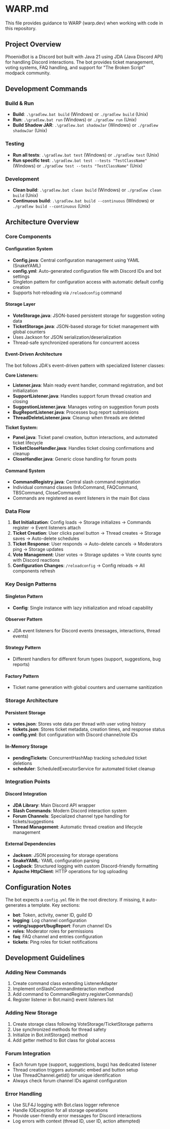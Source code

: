 # WARP.md

This file provides guidance to WARP (warp.dev) when working with code in this repository.

## Project Overview

PhoenixBot is a Discord bot built with Java 21 using JDA (Java Discord API) for handling Discord interactions. The bot provides ticket management, voting systems, FAQ handling, and support for "The Broken Script" modpack community.

## Development Commands

### Build & Run
- **Build**: `.\gradlew.bat build` (Windows) or `./gradlew build` (Unix)
- **Run**: `.\gradlew.bat run` (Windows) or `./gradlew run` (Unix)
- **Build Shadow JAR**: `.\gradlew.bat shadowJar` (Windows) or `./gradlew shadowJar` (Unix)

### Testing
- **Run all tests**: `.\gradlew.bat test` (Windows) or `./gradlew test` (Unix)
- **Run specific test**: `.\gradlew.bat test --tests "TestClassName"` (Windows) or `./gradlew test --tests "TestClassName"` (Unix)

### Development
- **Clean build**: `.\gradlew.bat clean build` (Windows) or `./gradlew clean build` (Unix)
- **Continuous build**: `.\gradlew.bat build --continuous` (Windows) or `./gradlew build --continuous` (Unix)

## Architecture Overview

### Core Components

#### Configuration System
- **Config.java**: Central configuration management using YAML (SnakeYAML)
- **config.yml**: Auto-generated configuration file with Discord IDs and bot settings
- Singleton pattern for configuration access with automatic default config creation
- Supports hot-reloading via `/reloadconfig` command

#### Storage Layer
- **VoteStorage.java**: JSON-based persistent storage for suggestion voting data
- **TicketStorage.java**: JSON-based storage for ticket management with global counters
- Uses Jackson for JSON serialization/deserialization
- Thread-safe synchronized operations for concurrent access

#### Event-Driven Architecture
The bot follows JDA's event-driven pattern with specialized listener classes:

**Core Listeners:**
- **Listener.java**: Main ready event handler, command registration, and bot initialization
- **SupportListener.java**: Handles support forum thread creation and closing
- **SuggestionListener.java**: Manages voting on suggestion forum posts
- **BugReportListener.java**: Processes bug report submissions
- **ThreadDeleteListener.java**: Cleanup when threads are deleted

**Ticket System:**
- **Panel.java**: Ticket panel creation, button interactions, and automated ticket lifecycle
- **TicketCloseHandler.java**: Handles ticket closing confirmations and cleanup
- **CloseHandler.java**: Generic close handling for forum posts

#### Command System
- **CommandRegistry.java**: Central slash command registration
- Individual command classes (InfoCommand, FAQCommand, TBSCommand, CloseCommand)
- Commands are registered as event listeners in the main Bot class

### Data Flow

1. **Bot Initialization**: Config loads → Storage initializes → Commands register → Event listeners attach
2. **Ticket Creation**: User clicks panel button → Thread creates → Storage saves → Auto-delete schedules
3. **Ticket Response**: User responds → Auto-delete cancels → Moderators ping → Storage updates
4. **Vote Management**: User votes → Storage updates → Vote counts sync with Discord reactions
5. **Configuration Changes**: `/reloadconfig` → Config reloads → All components refresh

### Key Design Patterns

#### Singleton Pattern
- **Config**: Single instance with lazy initialization and reload capability

#### Observer Pattern
- JDA event listeners for Discord events (messages, interactions, thread events)

#### Strategy Pattern
- Different handlers for different forum types (support, suggestions, bug reports)

#### Factory Pattern
- Ticket name generation with global counters and username sanitization

### Storage Architecture

#### Persistent Storage
- **votes.json**: Stores vote data per thread with user voting history
- **tickets.json**: Stores ticket metadata, creation times, and response status
- **config.yml**: Bot configuration with Discord channel/role IDs

#### In-Memory Storage
- **pendingTickets**: ConcurrentHashMap tracking scheduled ticket deletions
- **scheduler**: ScheduledExecutorService for automated ticket cleanup

### Integration Points

#### Discord Integration
- **JDA Library**: Main Discord API wrapper
- **Slash Commands**: Modern Discord interaction system
- **Forum Channels**: Specialized channel type handling for tickets/suggestions
- **Thread Management**: Automatic thread creation and lifecycle management

#### External Dependencies
- **Jackson**: JSON processing for storage operations
- **SnakeYAML**: YAML configuration parsing
- **Logback**: Structured logging with custom Discord-friendly formatting
- **Apache HttpClient**: HTTP operations for log uploading

## Configuration Notes

The bot expects a `config.yml` file in the root directory. If missing, it auto-generates a template. Key sections:
- **bot**: Token, activity, owner ID, guild ID
- **logging**: Log channel configuration
- **voting/support/bugReport**: Forum channel IDs
- **roles**: Moderator roles for permissions
- **faq**: FAQ channel and entries configuration
- **tickets**: Ping roles for ticket notifications

## Development Guidelines

### Adding New Commands
1. Create command class extending ListenerAdapter
2. Implement onSlashCommandInteraction method
3. Add command to CommandRegistry.registerCommands()
4. Register listener in Bot.main() event listeners list

### Adding New Storage
1. Create storage class following VoteStorage/TicketStorage patterns
2. Use synchronized methods for thread safety
3. Initialize in Bot.initStorage() method
4. Add getter method to Bot class for global access

### Forum Integration
- Each forum type (support, suggestions, bugs) has dedicated listener
- Thread creation triggers automatic embed and button setup
- Use ThreadChannel.getId() for unique identification
- Always check forum channel IDs against configuration

### Error Handling
- Use SLF4J logging with Bot.class logger reference
- Handle IOException for all storage operations
- Provide user-friendly error messages for Discord interactions
- Log errors with context (thread ID, user ID, action attempted)